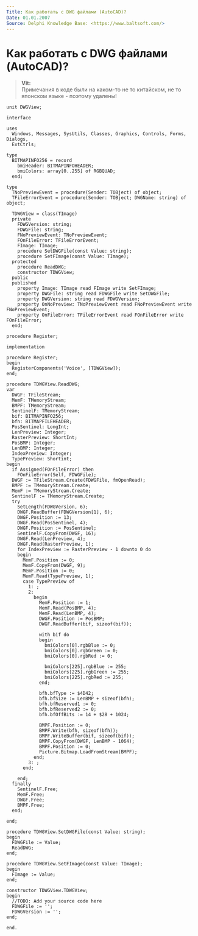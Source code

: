 ```yaml
---
Title: Как работать с DWG файлами (AutoCAD)?
Date: 01.01.2007
Source: Delphi Knowledge Base: <https://www.baltsoft.com/>
---
```



Как работать с DWG файлами (AutoCAD)?
=====================================

> **Vit:**  
> Примечания в коде были на каком-то не то китайском, не то японском
> языке - поэтому удалены!

    unit DWGView;
     
    interface
     
    uses
      Windows, Messages, SysUtils, Classes, Graphics, Controls, Forms, Dialogs,
      ExtCtrls;
     
    type
      BITMAPINFO256 = record
        bmiHeader: BITMAPINFOHEADER;
        bmiColors: array[0..255] of RGBQUAD;
      end;
     
    type
      TNoPreviewEvent = procedure(Sender: TOBject) of object;
      TFileErrorEvent = procedure(Sender: TOBject; DWGName: string) of object;
     
      TDWGView = class(TImage)
      private
        FDWGVersion: string;
        FDWGFile: string;
        FNoPreviewEvent: TNoPreviewEvent;
        FOnFileError: TFileErrorEvent;
        FImage: TImage;
        procedure SetDWGFile(const Value: string);
        procedure SetFImage(const Value: TImage);
      protected
        procedure ReadDWG;
        constructor TDWGView;
      public
      published
        property Image: TImage read FImage write SetFImage;
        property DWGFile: string read FDWGFile write SetDWGFile;
        property DWGVersion: string read FDWGVersion;
        property OnNoPreview: TNoPreviewEvent read FNoPreviewEvent write FNoPreviewEvent;
        property OnFileError: TFileErrorEvent read FOnFileError write FOnFileError;
      end;
     
    procedure Register;
     
    implementation
     
    procedure Register;
    begin
      RegisterComponents('Voice', [TDWGView]);
    end;
     
    procedure TDWGView.ReadDWG;
    var
      DWGF: TFileStream; 
      MemF: TMemoryStream; 
      BMPF: TMemoryStream; 
      SentinelF: TMemoryStream;
      bif: BITMAPINFO256; 
      bfh: BITMAPFILEHEADER;
      PosSentinel: LongInt; 
      LenPreview: Integer; 
      RasterPreview: ShortInt; 
      PosBMP: Integer; 
      LenBMP: Integer; 
      IndexPreview: Integer;
      TypePreview: Shortint; 
    begin
      if Assigned(FOnFileError) then
        FOnFileError(Self, FDWGFile);
      DWGF := TFileStream.Create(FDWGFile, fmOpenRead);
      BMPF := TMemoryStream.Create;
      MemF := TMemoryStream.Create;
      SentinelF := TMemoryStream.Create;
      try
        SetLength(FDWGVersion, 6);
        DWGF.ReadBuffer(FDWGVersion[1], 6);
        DWGF.Position := 13; 
        DWGF.Read(PosSentinel, 4);
        DWGF.Position := PosSentinel;
        SentinelF.CopyFrom(DWGF, 16); 
        DWGF.Read(LenPreview, 4);
        DWGF.Read(RasterPreview, 1); 
        for IndexPreview := RasterPreview - 1 downto 0 do
        begin
          MemF.Position := 0;
          MemF.CopyFrom(DWGF, 9); 
          MemF.Position := 0;
          MemF.Read(TypePreview, 1); 
          case TypePreview of
            1: ; 
            2:
              begin
                MemF.Position := 1;
                MemF.Read(PosBMP, 4); 
                MemF.Read(LenBMP, 4); 
                DWGF.Position := PosBMP;
                DWGF.ReadBuffer(bif, sizeof(bif));
     
                with bif do
                begin
                  bmiColors[0].rgbBlue := 0;
                  bmiColors[0].rgbGreen := 0;
                  bmiColors[0].rgbRed := 0;
     
                  bmiColors[225].rgbBlue := 255;
                  bmiColors[225].rgbGreen := 255;
                  bmiColors[225].rgbRed := 255;
                end;
     
                bfh.bfType := $4D42;
                bfh.bfSize := LenBMP + sizeof(bfh); 
                bfh.bfReserved1 := 0;
                bfh.bfReserved2 := 0;
                bfh.bfOffBits := 14 + $28 + 1024;
     
                BMPF.Position := 0;
                BMPF.Write(bfh, sizeof(bfh));
                BMPF.WriteBuffer(bif, sizeof(bif));
                BMPF.CopyFrom(DWGF, LenBMP - 1064);
                BMPF.Position := 0;
                Picture.Bitmap.LoadFromStream(BMPF);
              end;
            3: ;
          end;
     
        end;
      finally
        SentinelF.Free;
        MemF.Free;
        DWGF.Free;
        BMPF.Free;
      end;
     
    end;
     
    procedure TDWGView.SetDWGFile(const Value: string);
    begin
      FDWGFile := Value;
      ReadDWG;
    end;
     
    procedure TDWGView.SetFImage(const Value: TImage);
    begin
      FImage := Value;
    end;
     
    constructor TDWGView.TDWGView;
    begin
      //TODO: Add your source code here
      FDWGFile := '';
      FDWGVersion := '';
    end;
     
    end.

